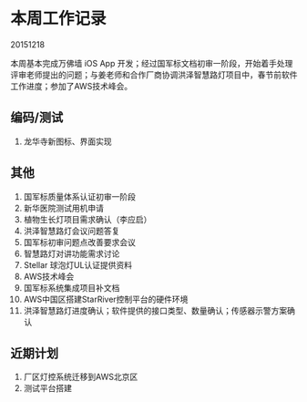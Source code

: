 # 本周工作记录

20151218

本周基本完成万佛墙 iOS App 开发；经过国军标文档初审一阶段，开始着手处理评审老师提出的问题；与姜老师和合作厂商协调洪泽智慧路灯项目中，春节前软件工作进度；参加了AWS技术峰会。

## 编码/测试

1. 龙华寺新图标、界面实现

## 其他

1. 国军标质量体系认证初审一阶段
1. 新华医院测试用机申请
1. 植物生长灯项目需求确认（李应启）
1. 洪泽智慧路灯会议问题答复
1. 国军标初审问题点改善要求会议
1. 智慧路灯对讲功能需求讨论
1. Stellar 球泡灯UL认证提供资料
1. AWS技术峰会
1. 国军标系统集成项目补文档
1. AWS中国区搭建StarRiver控制平台的硬件环境
1. 洪泽智慧路灯进度确认；软件提供的接口类型、数量确认；传感器示警方案确认

## 近期计划

1. 厂区灯控系统迁移到AWS北京区
1. 测试平台搭建